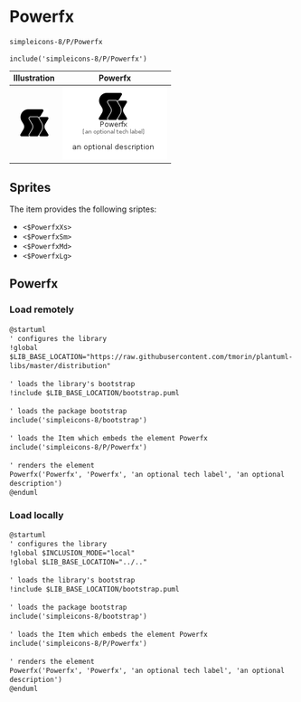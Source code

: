 # Powerfx


```text
simpleicons-8/P/Powerfx
```

```text
include('simpleicons-8/P/Powerfx')
```



| Illustration | Powerfx |
| :---: | :---: |
| ![illustration for Illustration](../../simpleicons-8/P/Powerfx.png) | ![illustration for Powerfx](../../simpleicons-8/P/Powerfx.Local.png) |



## Sprites
The item provides the following sriptes:

- `<$PowerfxXs>`
- `<$PowerfxSm>`
- `<$PowerfxMd>`
- `<$PowerfxLg>`





## Powerfx

### Load remotely
```plantuml
@startuml
' configures the library
!global $LIB_BASE_LOCATION="https://raw.githubusercontent.com/tmorin/plantuml-libs/master/distribution"

' loads the library's bootstrap
!include $LIB_BASE_LOCATION/bootstrap.puml

' loads the package bootstrap
include('simpleicons-8/bootstrap')

' loads the Item which embeds the element Powerfx
include('simpleicons-8/P/Powerfx')

' renders the element
Powerfx('Powerfx', 'Powerfx', 'an optional tech label', 'an optional description')
@enduml
```

### Load locally
```plantuml
@startuml
' configures the library
!global $INCLUSION_MODE="local"
!global $LIB_BASE_LOCATION="../.."

' loads the library's bootstrap
!include $LIB_BASE_LOCATION/bootstrap.puml

' loads the package bootstrap
include('simpleicons-8/bootstrap')

' loads the Item which embeds the element Powerfx
include('simpleicons-8/P/Powerfx')

' renders the element
Powerfx('Powerfx', 'Powerfx', 'an optional tech label', 'an optional description')
@enduml
```

